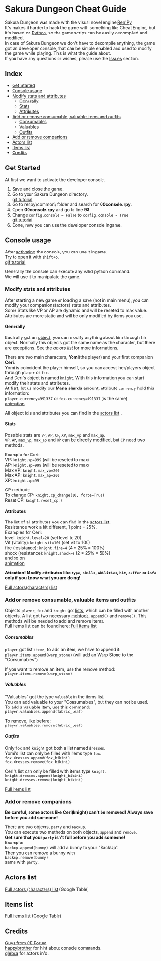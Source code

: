 # Sakura Dungeon Cheat Guide

Sakura Dungeon was made with the visual novel engine [Ren'Py](https://www.renpy.org/).  
It's makes it harder to hack the game with something like Cheat Engine, but it's based on [Python](https://www.python.org/), so the game scrips can be easily decompiled and modified.  
In case of Sakura Dungeon we don't have to decompile anything, the game got an developer console, that can be simple enabled and used to modify the game while playing. This is what the guide about.  
If you have any questions or wishes, please use the [Issues](https://github.com/igromanru/Sakura-Dungeon-Cheat-Guide/issues) section.  

## Index
* [Get Started](#get-started)
* [Console usage](#console-usage)
 * [Modify stats and attributes](#modify-stats-and-attributes)
    * [Generally](#generally)
    * [Stats](#stats)
    * [Attributes](#attributes)
 * [Add or remove consumable, valuable items and outfits](#add-or-remove-consumable-valuable-items-and-outfits)  
    * [Consumables](#consumables)
    * [Valuables](#valuables)
    * [Outfits](#outfits)
 * [Add or remove companions](#add-or-remove-companions)
* [Actors list](#actors-list)
* [Items list](#items-list)
* [Credits](#credits)


## Get Started
At first we want to activate the developer console.  

1. Save and close the game.
2. Go to your Sakura Dungeon directory.  
[gif tutorial](http://i.imgur.com/zxrWI2B.gifv)  
3. Go to renpy\common\ folder and search for **00console.rpy**.
4. Open **00console.rpy** and go to line **98**.
5. Change `config.console = False` to `config.console = True`  
[gif tutorial](http://i.imgur.com/rrRn9ce.gifv)
6. Done, now you can use the developer console ingame.


## Console usage
After [activating](#get-started) the console, you can use it ingame.  
Try to open it with `shift+o`.  
[gif tutorial](http://i.imgur.com/qqlsKVO.gifv)

Generally the console can execute any valid python command.  
We will use it to manipulate the game.  

### Modify stats and attributes
After starting a new game or loading a save (not in main menu), you can modify your companions(actors) stats and attributes.  
Some Stats like VP or AP are dynamic and will be reseted to max value.  
Attributes are more static and will be only modified by items you use.
#### Generally
Each ally got an [object](https://en.wikipedia.org/wiki/Object_\(computer_science\)), you can modify anything about him through his object. Normally this objects got the same name as the character, but there are exceptions. See the *[actors list](#actors-list)* for more informations.  

There are two main characters, **Yomi**(the player) and your first companion **Ceri**.  
Yomi is coincident the player himself, so you can access her/players object through `player` or `fox`.  
And Ceri's object is named `knight`.
With this information you can start modify their stats and attributes.  
At fisrt, let us modify our **Mana shards** amount, attribute `currency` hold this information:    
`player.currency=991337` or `fox.currency=991337` (is the same)  
[animation](http://i.imgur.com/8Z42gsu.gifv)  

All object id's and attributes you can find in the [actors list](#actors-list) .

#### Stats
Possible stats are `VP`, `AP`, `CP`, `XP`, `max_vp` and `max_ap`.  
`VP`, `AP`, `max_vp`, `max_ap` and `XP` can be directly modified, but `CP` need two methods.  

Example for Ceri:   
VP: `knight.vp=999` (will be reseted to max)  
AP: `knight.ap=999`  (will be reseted to max)  
Max VP: `knight.max_vp=200`   
Max AP: `knight.max_ap=200`  
XP: `knight.xp=99`

CP methods:  
To change CP: `knight.cp_change(10, force=True)`  
Reset CP:   `knight.reset_cp()`  



#### Attributes
The list of all attributes you can find in the [actors list](#actors-list).  
Resistance work a bit different, 1 point = 25%.  
Examples for Ceri:  
level: `knight.level=20` (set level to 20)  
Vit (vitality): `knight.vit=100` (set vit to 100)  
fire (resistance): `knight.fire=4` (4 \* 25% = 100%)  
shock (resistance): `knight.shock=2` (2 \* 25% = 50%)  
and so on  
[animation](https://gfycat.com/BreakableBigArrowworm)

**Attention! Modify attributes like `type`, `skills`, `abilities`, `hit`, `suffer` or `info` only if you know what you are doing!**

[Full actors(characters) list](#actors-list)

### Add or remove consumable, valuable items and outfits
Objects `player`, `fox` and `knight` got [lists](https://en.wikipedia.org/wiki/Linked_list), which can be filled with another objects. A list got two necessary [mehtods](https://en.wikipedia.org/wiki/Method_\(computer_programming\)), `append()` and `remove()`.  This methods will be needed to add and remove items.  
Full items list can be found here: [Full items list](https://docs.google.com/spreadsheets/d/1ZtdCNY44I7SRhcCkU0ZzTvG5PptmZHj4Kfen7Lh2p8M)
##### Consumables
`player` got list `items`, to add an item, we have to append it:  
`player.items.append(warp_stone)` (will add an Warp Stone to the "Consumables")  

If you want to remove an item, use the remove method:  
`player.items.remove(warp_stone)`
##### Valuables
"Valuables" got the type `valuable` in the items list.  
You can add valuable to your "Consumables", but they can not be used.  
To add a valuable item, use this command:  
`player.valuables.append(fabric_leaf)`  

To remove, like before:  
`player.valuables.remove(fabric_leaf)`
##### Outfits
Only `fox` and `knight` got both a list named `dresses`.  
Yomi's list can only be filled with items type `fox`.  
`fox.dresses.append(fox_bikini)`  
`fox.dresses.remove(fox_bikini)`

Ceri's list can only be filled with items type `knight`.  
`knight.dresses.append(knight_bikini)`  
`knight.dresses.remove(knight_bikini)`

[Full items list](#items-list)

### Add or remove companions
**Be careful, some actors like Ceri(knight) can't be removed! Always save before you add someone!**  

There are two objects, `party` and `backup`.  
You can execute two methods on both objects, `append` and `remove`.  
**Get sure that your `party` isn't full before you add someone!**  
Example:  
`backup.append(bunny)` will add a bunny to your "BackUp".  
Then you can remove a bunny with  
`backup.remove(bunny)`  
same with `party`.

## Actors list
[Full actors (characters) list](https://docs.google.com/spreadsheets/d/12vLrKiqmfnh0nwrKD5HbC9Qk7lWj77fPff1_-cSj5Os) (Google Table)

## Items list
[Full items list](https://docs.google.com/spreadsheets/d/1ZtdCNY44I7SRhcCkU0ZzTvG5PptmZHj4Kfen7Lh2p8M) (Google Table)

## Credits
[Guys from CE Forum](http://forum.cheatengine.org/viewtopic.php?t=592226)  
[happybrother](http://forum.cheatengine.org/profile.php?mode=viewprofile&u=391862) for hint about console commands.  
[glebsa](http://forum.cheatengine.org/profile.php?mode=viewprofile&u=448688) for actors info.  
